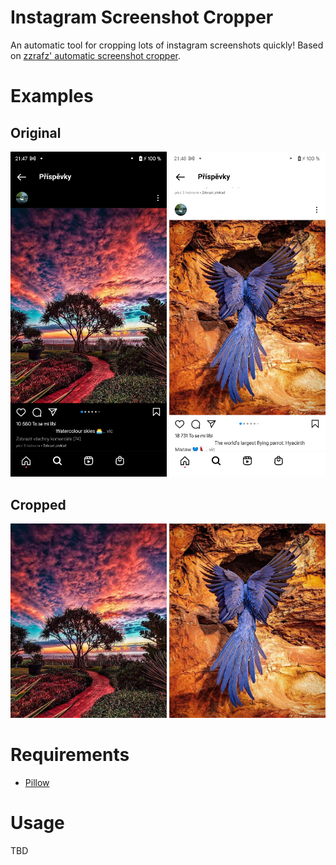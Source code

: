 # Instagram Screenshot Cropper

An automatic tool for cropping lots of instagram screenshots quickly!
Based on [zzrafz' automatic screenshot cropper](https://github.com/zzrafz/automatic-screenshot-cropper).

# Examples

## Original
<img src="https://github.com/x10102/instagram-screenshot-cropper/blob/master/Examples/test_dark.jpg?raw=true" width="250"> <img src="https://github.com/x10102/instagram-screenshot-cropper/blob/master/Examples/test_light.jpg?raw=true" width="250">

## Cropped
<img src="https://github.com/x10102/instagram-screenshot-cropper/blob/master/Examples/test_dark_cropped.jpg" width="250"> <img src="https://github.com/x10102/instagram-screenshot-cropper/blob/master/Examples/test_light_cropped.jpg" width="250">

# Requirements

* [Pillow](https://pypi.org/project/Pillow/)

# Usage

TBD
